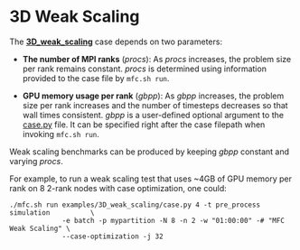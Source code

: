 # 3D Weak Scaling

The [**3D_weak_scaling**](case.py) case depends on two parameters:

- **The number of MPI ranks** (_procs_): As _procs_ increases, the problem
size per rank remains constant. _procs_ is determined using information provided
to the case file by `mfc.sh run`.

- **GPU memory usage per rank** (_gbpp_): As _gbpp_ increases, the problem
size per rank increases and the number of timesteps decreases so that wall times
consistent. _gbpp_ is a user-defined optional argument to the [case.py](case.py) 
file. It can be specified right after the case filepath when invoking `mfc.sh run`.

Weak scaling benchmarks can be produced by keeping _gbpp_ constant and varying _procs_.

For example, to run a weak scaling test that uses ~4GB of GPU memory per rank
on 8 2-rank nodes with case optimization, one could:

```shell
./mfc.sh run examples/3D_weak_scaling/case.py 4 -t pre_process simulation          \
             -e batch -p mypartition -N 8 -n 2 -w "01:00:00" -# "MFC Weak Scaling" \
             --case-optimization -j 32
```

